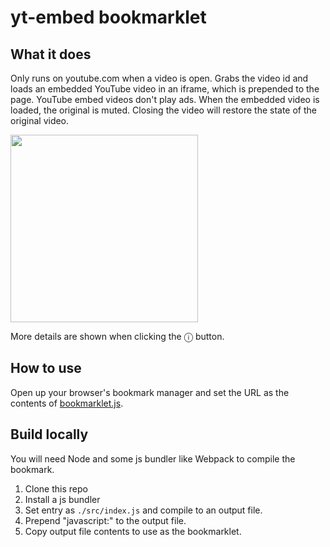 # yt-embed bookmarklet

## What it does
Only runs on youtube.com when a video is open. Grabs the video id and loads an embedded YouTube video in an iframe, which is prepended to the page. YouTube embed videos don't play ads. When the embedded video is loaded, the original is muted. Closing the video will restore the state of the original video.

<img width="300px" src="https://user-images.githubusercontent.com/69124074/89132978-fa8a3580-d4cc-11ea-9161-81149f151b92.png"/>

More details are shown when clicking the ⓘ button.

## How to use
Open up your browser's bookmark manager and set the URL as the contents of [bookmarklet.js](bookmarklet.js).

## Build locally
You will need Node and some js bundler like Webpack to compile the bookmark.
1. Clone this repo
2. Install a js bundler
3. Set entry as `./src/index.js` and compile to an output file.
4. Prepend "javascript:" to the output file.
5. Copy output file contents to use as the bookmarklet.
